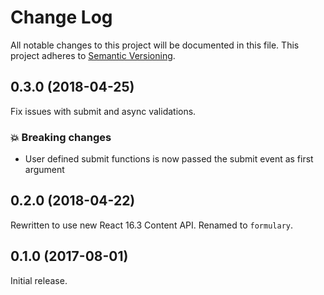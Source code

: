 # Change Log

All notable changes to this project will be documented in this file.
This project adheres to [Semantic Versioning](http://semver.org/).

## 0.3.0 (2018-04-25)

Fix issues with submit and async validations.

### 💥 Breaking changes

* User defined submit functions is now passed the submit event as first argument

## 0.2.0 (2018-04-22)

Rewritten to use new React 16.3 Content API. Renamed to `formulary`.

## 0.1.0 (2017-08-01)

Initial release.

